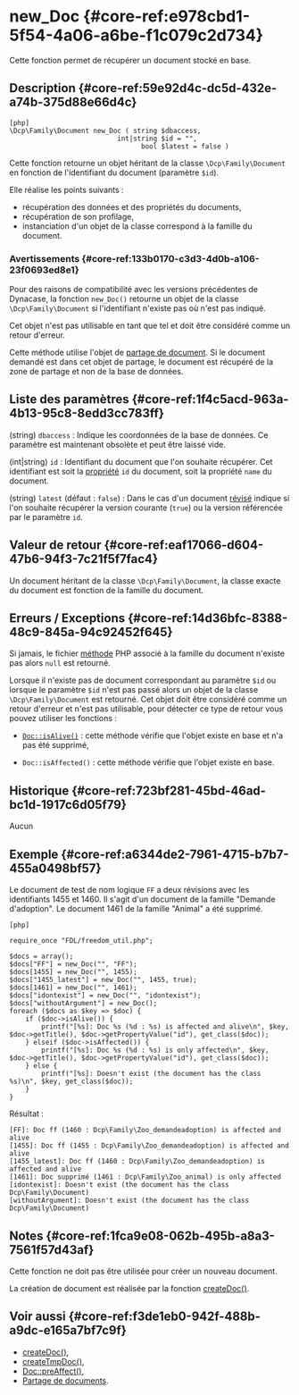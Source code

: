 # new_Doc {#core-ref:e978cbd1-5f54-4a06-a6be-f1c079c2d734}

<div markdown="1" class="short-description">
Cette fonction permet de récupérer un document stocké en base. 
</div>

## Description {#core-ref:59e92d4c-dc5d-432e-a74b-375d88e66d4c}

    [php]
    \Dcp\Family\Document new_Doc ( string $dbaccess, 
                               int|string $id = "",
                                     bool $latest = false )

Cette fonction retourne un objet héritant de la classe `\Dcp\Family\Document`
en fonction de l'identifiant du document (paramètre `$id`).

Elle réalise les points suivants :

* récupération des données et des propriétés du documents,
* récupération de son profilage,
* instanciation d'un objet de la classe correspond à la famille du document.


### Avertissements {#core-ref:133b0170-c3d3-4d0b-a106-23f0693ed8e1}

Pour des raisons de compatibilité avec les versions précédentes de Dynacase, la
fonction `new_Doc()` retourne un objet de la classe `\Dcp\Family\Document` si
l'identifiant n'existe pas où n'est pas indiqué.

Cet objet n'est pas utilisable en tant que tel et doit être considéré comme un
retour d'erreur.

Cette méthode utilise l'objet de [partage de document][shareddoc]. Si le
document demandé est dans cet objet de partage, le document est récupéré de la
zone de partage et non de la base de données.

## Liste des paramètres {#core-ref:1f4c5acd-963a-4b13-95c8-8edd3cc783ff}

(string) `dbaccess`
:   Indique les coordonnées de la base de données. Ce paramètre est maintenant
    obsolète et peut être laissé vide.

(int|string) `id`
:   Identifiant du document que l'on souhaite récupérer. Cet identifiant est
    soit la [propriété][properties] `id` du document, soit la propriété `name` 
    du document.

(string) `latest` (défaut : `false`)
:   Dans le cas d'un document [révisé][review] indique si l'on souhaite récupérer
    la version courante (`true`) ou la version référencée par le paramètre `id`.

## Valeur de retour {#core-ref:eaf17066-d604-47b6-94f3-7c21f5f7fac4}

Un document héritant de la classe `\Dcp\Family\Document`, la classe exacte du 
document est fonction de la famille du document.

## Erreurs / Exceptions {#core-ref:14d36bfc-8388-48c9-845a-94c92452f645}

Si jamais, le fichier [méthode][method] PHP associé à la famille du document 
n'existe pas alors `null` est retourné.

Lorsque il n'existe pas de document correspondant au paramètre `$id` ou lorsque
le paramètre `$id` n'est pas passé alors un objet de la classe
`\Dcp\Family\Document` est retourné. Cet objet doit être considéré comme un
retour d'erreur et n'est pas utilisable, pour détecter ce type de retour vous
pouvez utiliser les fonctions :

* [`Doc::isAlive()`][isAlive] : cette méthode vérifie que l'objet existe en
    base et n'a pas été supprimé,

* `Doc::isAffected()` : cette méthode vérifie que l'objet existe en base.

## Historique {#core-ref:723bf281-45bd-46ad-bc1d-1917c6d05f79}

Aucun

## Exemple {#core-ref:a6344de2-7961-4715-b7b7-455a0498bf57}


Le document de test de nom logique `FF` a deux révisions avec les identifiants
1455 et 1460. Il s'agit d'un document de la famille "Demande d'adoption".
Le document 1461 de la famille "Animal" a été supprimé.

    [php]
    
    require_once "FDL/freedom_util.php";
    
    $docs = array();
    $docs["FF"] = new_Doc("", "FF");
    $docs[1455] = new_Doc("", 1455);
    $docs["1455_latest"] = new_Doc("", 1455, true);
    $docs[1461] = new_Doc("", 1461);
    $docs["idontexist"] = new_Doc("", "idontexist");
    $docs["withoutArgument"] = new_Doc();
    foreach ($docs as $key => $doc) {
        if ($doc->isAlive()) {
            printf("[%s]: Doc %s (%d : %s) is affected and alive\n", $key, $doc->getTitle(), $doc->getPropertyValue("id"), get_class($doc));
        } elseif ($doc->isAffected()) {
            printf("[%s]: Doc %s (%d : %s) is only affected\n", $key, $doc->getTitle(), $doc->getPropertyValue("id"), get_class($doc));
        } else {
            printf("[%s]: Doesn't exist (the document has the class %s)\n", $key, get_class($doc));
        }
    }

Résultat :

    [FF]: Doc ff (1460 : Dcp\Family\Zoo_demandeadoption) is affected and alive
    [1455]: Doc ff (1455 : Dcp\Family\Zoo_demandeadoption) is affected and alive
    [1455_latest]: Doc ff (1460 : Dcp\Family\Zoo_demandeadoption) is affected and alive
    [1461]: Doc supprimé (1461 : Dcp\Family\Zoo_animal) is only affected
    [idontexist]: Doesn't exist (the document has the class Dcp\Family\Document)
    [withoutArgument]: Doesn't exist (the document has the class Dcp\Family\Document)


## Notes {#core-ref:1fca9e08-062b-495b-a8a3-7561f57d43af}

Cette fonction ne doit pas être utilisée pour créer un nouveau document.

La création de document est réalisée par la fonction [createDoc()][createDoc].

## Voir aussi {#core-ref:f3de1eb0-942f-488b-a9dc-e165a7bf7c9f}

* [createDoc()][createDoc],
* [createTmpDoc()][createTmpDoc],
* [Doc::preAffect()][preaffect],
* [Partage de documents][shareddoc].

<!-- links -->

[properties]:   #core-ref:9aa8edfa-2f2a-11e2-aaec-838a12b40353
[review]:       #core-ref:8c947ef6-8da5-4fca-93cf-897c81ebb53d
[method]:       #core-ref:6f013eb8-33c7-11e2-be43-373b9514dea3
[isAlive]:      #core-ref:b791d14e-800a-4b3b-bee7-41e271a8087e
[createDoc]:    #core-ref:9886581a-243a-4c78-8490-8fda2209fd93
[createTmpDoc]: #core-ref:6b745549-eb65-46f5-b0c1-5fa80661f1b7
[preaffect]:    #core-ref:e6f36fea-9f42-4751-ba9b-c3aafec56559
[shareddoc]:    #core-ref:947948f6-242c-40a7-8f70-8013fe2ab1f1